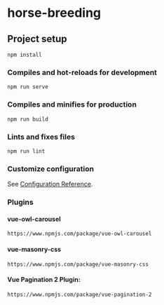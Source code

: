 # horse-breeding

## Project setup

```
npm install
```

### Compiles and hot-reloads for development

```
npm run serve
```

### Compiles and minifies for production

```
npm run build
```

### Lints and fixes files

```
npm run lint
```

### Customize configuration

See [Configuration Reference](https://cli.vuejs.org/config/).

### Plugins

#### vue-owl-carousel

```
https://www.npmjs.com/package/vue-owl-carousel
```

#### vue-masonry-css

```
https://www.npmjs.com/package/vue-masonry-css
```

#### Vue Pagination 2 Plugin:

```
https://www.npmjs.com/package/vue-pagination-2
```
